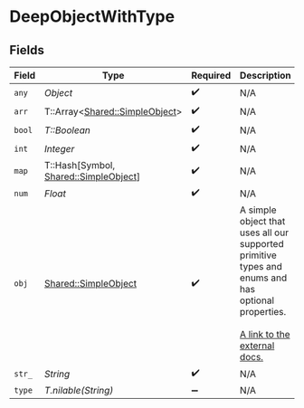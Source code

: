 # DeepObjectWithType


## Fields

| Field                                                                                                                                                             | Type                                                                                                                                                              | Required                                                                                                                                                          | Description                                                                                                                                                       |
| ----------------------------------------------------------------------------------------------------------------------------------------------------------------- | ----------------------------------------------------------------------------------------------------------------------------------------------------------------- | ----------------------------------------------------------------------------------------------------------------------------------------------------------------- | ----------------------------------------------------------------------------------------------------------------------------------------------------------------- |
| `any`                                                                                                                                                             | *Object*                                                                                                                                                          | :heavy_check_mark:                                                                                                                                                | N/A                                                                                                                                                               |
| `arr`                                                                                                                                                             | T::Array<[Shared::SimpleObject](../../models/shared/simpleobject.md)>                                                                                             | :heavy_check_mark:                                                                                                                                                | N/A                                                                                                                                                               |
| `bool`                                                                                                                                                            | *T::Boolean*                                                                                                                                                      | :heavy_check_mark:                                                                                                                                                | N/A                                                                                                                                                               |
| `int`                                                                                                                                                             | *Integer*                                                                                                                                                         | :heavy_check_mark:                                                                                                                                                | N/A                                                                                                                                                               |
| `map`                                                                                                                                                             | T::Hash[Symbol, [Shared::SimpleObject](../../models/shared/simpleobject.md)]                                                                                      | :heavy_check_mark:                                                                                                                                                | N/A                                                                                                                                                               |
| `num`                                                                                                                                                             | *Float*                                                                                                                                                           | :heavy_check_mark:                                                                                                                                                | N/A                                                                                                                                                               |
| `obj`                                                                                                                                                             | [Shared::SimpleObject](../../models/shared/simpleobject.md)                                                                                                       | :heavy_check_mark:                                                                                                                                                | A simple object that uses all our supported primitive types and enums and has optional properties.<br/><br/>[A link to the external docs.](https://docs.speakeasyapi.dev) |
| `str_`                                                                                                                                                            | *String*                                                                                                                                                          | :heavy_check_mark:                                                                                                                                                | N/A                                                                                                                                                               |
| `type`                                                                                                                                                            | *T.nilable(String)*                                                                                                                                               | :heavy_minus_sign:                                                                                                                                                | N/A                                                                                                                                                               |